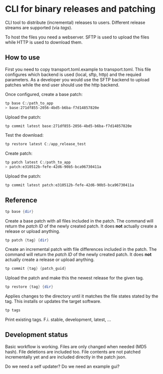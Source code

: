 # CLI for binary releases and patching

CLI tool to distribute (incremental) releases to users. Different release streams are supported (via *tags*).

To host the files you need a webserver. SFTP is used to upload the files while HTTP is used to download them.


## How to use
First you need to copy transport.toml.example to transport.toml. This file configures which backend is used (local, sftp, http) and the requied parameters.
As a developer you would use the SFTP backend to upload patches while the end user should use the http backend.

Once configured, create a base patch:
```powershell
tp base C:/path_to_app
> base:271df855-2056-4bd5-b6ba-f7d14857820e
```
Upload the patch:
```powershell
tp commit latest base:271df855-2056-4bd5-b6ba-f7d14857820e
```

Test the download:
```powershell
tp restore latest C:/app_release_test
```

Create patch:
```powershell
tp patch latest C:/path_to_app
> patch:e310512b-fefe-42d6-90b5-bca96730411a
```

Upload the patch:
```powershell
tp commit latest patch:e310512b-fefe-42d6-90b5-bca96730411a
```


## Reference
```powershell
tp base {dir}
```
Create a base patch with all files included in the patch. The command will return the *patch ID* of the newly created patch. It does **not** actually create a release or upload anything.

```powershell
tp patch {tag} {dir}
```
Create an incremental patch with file differences included in the patch. The command will return the *patch ID* of the newly created patch. It does **not** actually create a release or upload anything.

```powershell
tp commit {tag} {patch_guid}
```
Upload the patch and make this the newest release for the given tag.

```powershell
tp restore {tag} {dir}
```
Applies changes to the directory until it matches the file states stated by the tag. This installs or updates the target software.

```powershell
tp tags
```
Print existing tags. F.i. stable, development, latest, ...


## Development status
Basic workflow is working. Files are only changed when needed (MD5 hash). File deletions are included too. File contents are not patched incrementally yet and are included directly in the patch json.

Do we need a self updater?
Do we need an example gui?